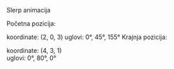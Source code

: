 Slerp animacija

Početna pozicija: 

koordinate: (2, 0, 3)
uglovi: 0°,  45°, 155°
Krajnja pozicija: 

koordinate: (4, 3, 1)  
uglovi: 0°, 80°, 0° 
